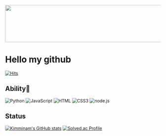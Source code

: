 <a href="https://github.com/devxb/gitanimals">
  <img
    src="https://render.gitanimals.org/lines/blueheart753"
    width="600"
    height="120"
  />
</a>
  

Hello my github
====

[![Hits](https://hits.seeyoufarm.com/api/count/incr/badge.svg?url=https%3A%2F%2Fgithub.com%2Fblueheart753&count_bg=%2379C83D&title_bg=%23555555&icon=&icon_color=%23E7E7E7&title=hits&edge_flat=false)](https://hits.seeyoufarm.com)

## Ability💪
![Python](https://img.shields.io/badge/Python-3776AB.svg?&style=for-the-badge&logo=Python&logoColor=turquoise)
![JavaScript](https://img.shields.io/badge/JavaScript-F7DF1E.svg?&style=for-the-badge&logo=JavaScript&logoColor=white)
![HTML](https://img.shields.io/badge/html-E34F26.svg?&style=for-the-badge&logo=HTML5&logoColor=black)
![CSS3](https://img.shields.io/badge/CSS-1572B6.svg?&style=for-the-badge&logo=CSS3&logoColor=white)
![node.js](https://img.shields.io/badge/node.js-339933.svg?&style=for-the-badge&logo=nodedotjs&logoColor=white)


## Status
[![Kimminam's GitHub stats](https://github-readme-stats.vercel.app/api?username=blueheart753)](https://github.com/anuraghazra/github-readme-stats) [![Solved.ac Profile](http://mazassumnida.wtf/api/v2/generate_badge?boj=kimminam)](https://solved.ac/kimminam/)

